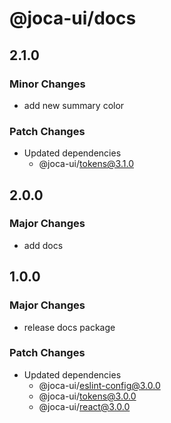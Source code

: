 # @joca-ui/docs

## 2.1.0

### Minor Changes

- add new summary color

### Patch Changes

- Updated dependencies
  - @joca-ui/tokens@3.1.0

## 2.0.0

### Major Changes

- add docs

## 1.0.0

### Major Changes

- release docs package

### Patch Changes

- Updated dependencies
  - @joca-ui/eslint-config@3.0.0
  - @joca-ui/tokens@3.0.0
  - @joca-ui/react@3.0.0
